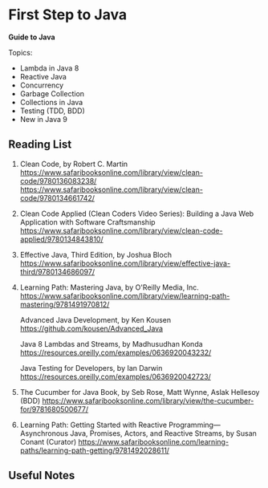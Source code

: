 # First Step to Java

**Guide to Java**

Topics:

* Lambda in Java 8
* Reactive Java
* Concurrency
* Garbage Collection
* Collections in Java
* Testing (TDD, BDD)
* New in Java 9

## Reading List

1. Clean Code, by Robert C. Martin
    https://www.safaribooksonline.com/library/view/clean-code/9780136083238/
    https://www.safaribooksonline.com/library/view/clean-code/9780134661742/

2. Clean Code Applied (Clean Coders Video Series): Building a Java Web Application with Software Craftsmanship
    https://www.safaribooksonline.com/library/view/clean-code-applied/9780134843810/

3. Effective Java, Third Edition, by Joshua Bloch
    https://www.safaribooksonline.com/library/view/effective-java-third/9780134686097/

4. Learning Path: Mastering Java, by O'Reilly Media, Inc.
    https://www.safaribooksonline.com/library/view/learning-path-mastering/9781491970812/

      Advanced Java Development, by Ken Kousen
      https://github.com/kousen/Advanced_Java

      Java 8 Lambdas and Streams, by Madhusudhan Konda
      https://resources.oreilly.com/examples/0636920043232/

      Java Testing for Developers, by Ian Darwin
      https://resources.oreilly.com/examples/0636920042723/

5. The Cucumber for Java Book, by Seb Rose, Matt Wynne, Aslak Hellesoy (BDD)
    https://www.safaribooksonline.com/library/view/the-cucumber-for/9781680500677/

6. Learning Path: Getting Started with Reactive Programming—Asynchronous Java, Promises, Actors, and Reactive Streams, by Susan Conant (Curator)
    https://www.safaribooksonline.com/learning-paths/learning-path-getting/9781492028611/

## Useful Notes

